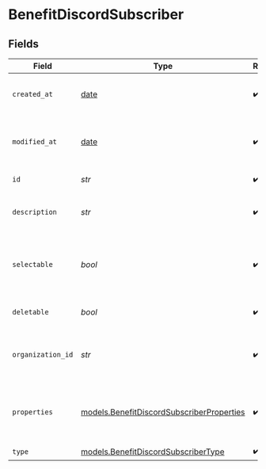 # BenefitDiscordSubscriber


## Fields

| Field                                                                                        | Type                                                                                         | Required                                                                                     | Description                                                                                  |
| -------------------------------------------------------------------------------------------- | -------------------------------------------------------------------------------------------- | -------------------------------------------------------------------------------------------- | -------------------------------------------------------------------------------------------- |
| `created_at`                                                                                 | [date](https://docs.python.org/3/library/datetime.html#date-objects)                         | :heavy_check_mark:                                                                           | Creation timestamp of the object.                                                            |
| `modified_at`                                                                                | [date](https://docs.python.org/3/library/datetime.html#date-objects)                         | :heavy_check_mark:                                                                           | Last modification timestamp of the object.                                                   |
| `id`                                                                                         | *str*                                                                                        | :heavy_check_mark:                                                                           | The ID of the benefit.                                                                       |
| `description`                                                                                | *str*                                                                                        | :heavy_check_mark:                                                                           | The description of the benefit.                                                              |
| `selectable`                                                                                 | *bool*                                                                                       | :heavy_check_mark:                                                                           | Whether the benefit is selectable when creating a product.                                   |
| `deletable`                                                                                  | *bool*                                                                                       | :heavy_check_mark:                                                                           | Whether the benefit is deletable.                                                            |
| `organization_id`                                                                            | *str*                                                                                        | :heavy_check_mark:                                                                           | The ID of the organization owning the benefit.                                               |
| `properties`                                                                                 | [models.BenefitDiscordSubscriberProperties](../models/benefitdiscordsubscriberproperties.md) | :heavy_check_mark:                                                                           | Properties available to subscribers for a benefit of type `discord`.                         |
| `type`                                                                                       | [models.BenefitDiscordSubscriberType](../models/benefitdiscordsubscribertype.md)             | :heavy_check_mark:                                                                           | N/A                                                                                          |